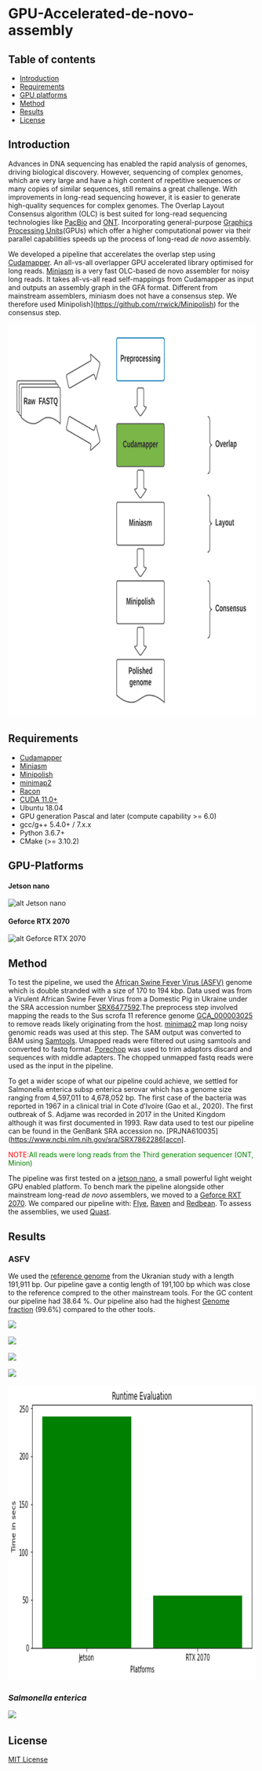 # GPU-Accelerated-de-novo-assembly

## Table of contents

* [Introduction](#introduction)
* [Requirements](#requirements)
* [GPU platforms](#gpu-platforms)
* [Method](#method)
* [Results](#results)
* [License](#license)



## Introduction

Advances in DNA sequencing has enabled the rapid analysis of genomes, driving biological discovery. However, sequencing of complex genomes, which are very large and have a high content of repetitive sequences or many copies of similar sequences, still remains a great challenge. With improvements in long-read sequencing however, it is easier to generate high-quality sequences for complex genomes. The Overlap Layout Consensus algorithm (OLC) is best suited for long-read sequencing technologies like [PacBio](https://www.pacb.com/smrt-science/smrt-sequencing/) and [ONT](https://nanoporetech.com/applications/dna-nanopore-sequencing). Incorporating general-purpose [Graphics Processing Units](https://pubmed.ncbi.nlm.nih.gov/27402792/)(GPUs) which offer a higher computational power via their parallel capabilities speeds up the process of long-read *de novo* assembly. 

We developed a pipeline that accerelates the overlap step using [Cudamapper](https://github.com/clara-parabricks/GenomeWorks). An all-vs-all overlapper GPU accelerated library optimised for long reads. [Miniasm](https://github.com/lh3/miniasm) is a very fast OLC-based de novo assembler for noisy long reads. It takes all-vs-all read self-mappings from Cudamapper as input and outputs an assembly graph in the GFA format. Different from mainstream assemblers, miniasm does not have a consensus step. We therefore used Minipolish](https://github.com/rrwick/Minipolish) for the consensus step. 


<p align="center"><img src="Images/pipeline.png" alt="Pipeline" width="2000" height="800"></p>

## Requirements

* [Cudamapper](https://github.com/clara-parabricks/GenomeWorks)
* [Miniasm](https://github.com/lh3/miniasm) 
* [Minipolish](https://github.com/rrwick/Minipolish)
* [minimap2](https://github.com/lh3/minimap2)
* [Racon](https://github.com/isovic/racon)
* [CUDA 11.0+](https://docs.nvidia.com/cuda/cuda-installation-guide-linux/index.html)
* Ubuntu 18.04
* GPU generation Pascal and later (compute capability >= 6.0)
* gcc/g++ 5.4.0+ / 7.x.x
* Python 3.6.7+
* CMake (>= 3.10.2)

## GPU-Platforms 

#### Jetson nano
![alt Jetson nano](https://cdn.shopify.com/s/files/1/0066/9686/1780/products/Jatson_Nano_2_da68bde9-0d42-4949-86e8-c4fccb83c015_800x.jpg?v=1561185723)

#### Geforce RTX 2070
![alt Geforce RTX 2070](https://cdn.mos.cms.futurecdn.net/Sjm3NxT48N8qVupQerfKhg.jpg)

## Method

To test the pipeline, we used the [African Swine Fever Virus (ASFV)](https://mra.asm.org/content/9/44/e00948-20) genome which is double stranded with a size of 170 to 194 kbp. Data used was from a Virulent African Swine Fever Virus from a Domestic Pig in Ukraine under the SRA accession number [SRX6477592](https://www.ncbi.nlm.nih.gov/sra/SRX6477592[accn]).The preprocess step involved mapping the reads to the Sus scrofa 11 reference genome [GCA_000003025](https://www.ncbi.nlm.nih.gov/assembly/?term=GCF_000003025) to remove reads likely originating from the host. [minimap2](https://github.com/lh3/minimap2) map long noisy genomic reads was used at this step. The SAM output was converted to BAM using [Samtools](http://www.htslib.org/). Umapped reads were filtered out using samtools and converted to fastq format. [Porechop](https://github.com/rrwick/Porechop) was used to trim adaptors discard and sequences with middle adapters. The chopped unmapped fastq reads were used as the input in the pipeline.

To get a wider scope of what our pipeline could achieve, we settled for Salmonella enterica subsp enterica serovar which has a genome size ranging from 4,597,011 to 4,678,052 bp. The first case of the bacteria was reported in 1967 in a clinical trial in Cote d’Ivoire (Gao et al., 2020). The first outbreak of S. Adjame was recorded in 2017 in the United Kingdom although it was first documented in 1993. Raw data used to test our pipeline can be found in the GenBank SRA accession no. [PRJNA610035](https://www.ncbi.nlm.nih.gov/sra/SRX7862286[accn].

<font color=red>NOTE:</font><font color=green>All reads were long reads from the Third generation sequencer (ONT, Minion)</font>

The pipeline was first tested on a [jetson nano](https://developer.nvidia.com/embedded/jetson-nano-developer-kit), a small powerful light weight GPU enabled platform. To bench mark the pipeline alongside other mainstream long-read *de novo* assemblers, we moved to a [Geforce RXT 2070](https://www.nvidia.com/en-us/geforce/graphics-cards/rtx-2070/). We compared our pipeline with: [Flye](https://github.com/fenderglass/Flye), [Raven](https://github.com/lbcb-sci/raven) and [Redbean](https://github.com/ruanjue/wtdbg2). To assess the assemblies, we used [Quast](http://quast.sourceforge.net/).


## Results

### ASFV

We used the [reference genome](https://www.ncbi.nlm.nih.gov/nuccore/MN194591) from the Ukranian study with a length 191,911 bp. Our pipeline gave a contig length of 191,100 bp which was close to the reference compred to the other mainstream tools. For the GC content our pipeline had 38.64 %. Our pipeline also had the highest [Genome fraction](https://www.ncbi.nlm.nih.gov/pmc/articles/PMC3624806/) (99.6%) compared to the other tools.

![](https://cdn.mathpix.com/snip/images/O-jGbMalfSc1B-MqC8fu0x0e2DYO_LY9ym1-aNoL56o.original.fullsize.png)

![](https://cdn.mathpix.com/snip/images/cyGyWYeR_mwcIfHlwcILvkxZOVf5PVWtFUC2flBcSBg.original.fullsize.png)

![](https://cdn.mathpix.com/snip/images/9Rm8DciMZ_BEh8-svxGFvaKfVncfAp5xhPSA_Jvm77I.original.fullsize.png)

![](https://cdn.mathpix.com/snip/images/93iwGdniE33H6aplqnsCOHKyxI1Uuy2OlEgKmy2rHFc.original.fullsize.png)

<p align="center"><img src="Images/index.png" alt="runtime" width="800" height="600"></p>


### _Salmonella enterica_

![](https://cdn.mathpix.com/snip/images/T_cnkNGkg4d-ygV_xAf6kIdoNhKWyXDcyPiDLRKRt2g.original.fullsize.png)


## License

[MIT License](https://choosealicense.com/licenses/mit/)

